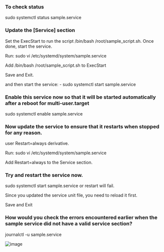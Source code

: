 ### To check status

sudo systemctl status sample.service

### Update the [Service] section


Set the ExecStart to run the script /bin/bash /root/sample_script.sh.
Once done, start the service.

Run: sudo vi /etc/systemd/system/sample.service

Add /bin/bash /root/sample_script.sh to ExecStart

Save and Exit.

and then start the service: - sudo systemctl start sample.service

### Enable this service now so that it will be started automatically after a reboot for multi-user.target

sudo systemctl enable sample.service

### Now update the service to ensure that it restarts when stopped for any reason.


user Restart=always derivative.

Run: sudo vi /etc/systemd/system/sample.service

Add Restart=always to the Service section.



### Try and restart the service now.

sudo systemctl start sample.service or restart will fail.

Since you updated the service unit file, you need to reload it first.

Save and Exit


### How would you check the errors encountered earlier when the sample service did not have a valid service section?

journalctl -u sample.service



![image](https://github.com/Althaf-official/Linux_Basics/assets/105126131/a1745d86-f8e3-457e-b2fb-7792f6fb3bc5)

